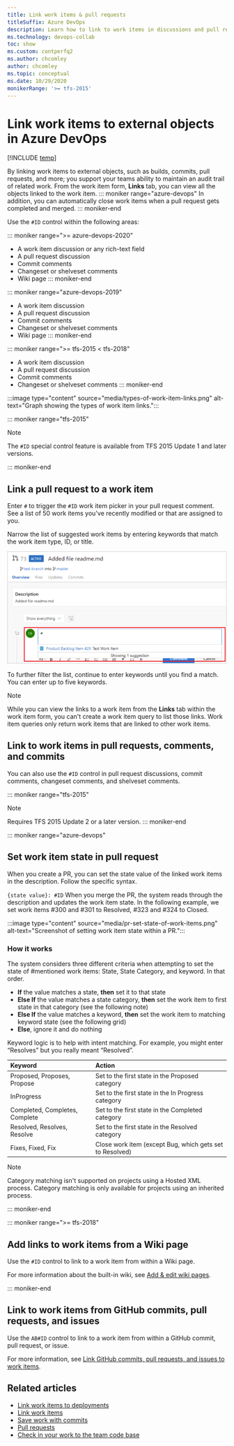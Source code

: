```yaml
---
title: Link work items & pull requests
titleSuffix: Azure DevOps
description: Learn how to link to work items in discussions and pull requests. 
ms.technology: devops-collab 
toc: show
ms.custom: contperfq2
ms.author: chcomley
author: chcomley
ms.topic: conceptual
ms.date: 10/29/2020
monikerRange: '>= tfs-2015'
---
```


# Link work items to external objects in Azure DevOps

[!INCLUDE [temp](../includes/version-ts-tfs-2015-2016.md)]

By linking work items to external objects, such as builds, commits, pull requests, and more; you support your teams ability to maintain an audit trail of related work. From the work item form, **Links** tab, you can view all the objects linked to the work item.
::: moniker range="azure-devops"
In addition, you can automatically close work items when a pull request gets completed and merged.
::: moniker-end

Use the `#ID` control within the following areas:

::: moniker range=">= azure-devops-2020"
- A work item discussion or any rich-text field
- A pull request discussion
- Commit comments
- Changeset or shelveset comments
- Wiki page 
::: moniker-end

::: moniker range="azure-devops-2019"
- A work item discussion 
- A pull request discussion
- Commit comments
- Changeset or shelveset comments
- Wiki page 
::: moniker-end

::: moniker range=">= tfs-2015 < tfs-2018"
- A work item discussion 
- A pull request discussion
- Commit comments
- Changeset or shelveset comments
::: moniker-end

:::image type="content" source="media/types-of-work-item-links.png" alt-text="Graph showing the types of work item links.":::

<a id="mention-wit-id">  </a>

::: moniker range="tfs-2015"
> [!NOTE]  
> The `#ID` special control feature is available from TFS 2015 Update 1 and later versions.

::: moniker-end

## Link a pull request to a work item

Enter `#` to trigger the `#ID` work item picker in your pull request comment. See a list of 50 work items you've recently modified or that are assigned to you.

Narrow the list of suggested work items by entering keywords that match the work item type, ID, or title.

![Pull request comment area, enter `#` to invoke work item control](media/ALM_PRD_ID_PR.png)  

To further filter the list, continue to enter keywords until you find a match. You can enter up to five keywords.

> [!NOTE]
> While you can view the links to a work item from the **Links** tab within the work item form, you can't create a work item query to list those links. Work item queries only return work items that are linked to other work items.

## Link to work items in pull requests, comments, and commits

You can also use the `#ID` control in pull request discussions, commit comments, changeset comments, and shelveset comments.

::: moniker range="tfs-2015"
> [!NOTE]  
> Requires TFS 2015 Update 2 or a later version.
::: moniker-end

::: moniker range="azure-devops"

## Set work item state in pull request

When you create a PR, you can set the state value of the linked work items in the description. Follow the specific syntax.

``` {state value}: #ID ```
When you merge the PR, the system reads through the description and updates the work item state. In the following example, we set work items #300 and #301 to Resolved, #323 and #324 to Closed.

:::image type="content" source="media/pr-set-state-of-work-items.png" alt-text="Screenshot of setting work item state within a PR.":::
 
### How it works

The system considers three different criteria when attempting to set the state of #mentioned work items: State, State Category, and keyword. In that order.

  - **If** the value matches a state, **then** set it to that state 
  - **Else If** the value matches a state category, **then** set the work item to first state in that category (see the following note)
  - **Else If** the value matches a keyword, **then** set the work item to matching keyword state (see the following grid)
  - **Else**, ignore it and do nothing

Keyword logic is to help with intent matching. For example, you might enter “Resolves” but you really meant “Resolved”. 

| Keyword   |      Action      | 
|:----------|:-------------|
| Proposed, Proposes, Propose | Set to the first state in the Proposed category  | 
| InProgress | Set to the first state in the In Progress category |
| Completed, Completes, Complete | Set to the first state in the Completed category |
| Resolved, Resolves, Resolve| Set to the first state in the Resolved category |
| Fixes, Fixed, Fix | Close work item (except Bug, which gets set to Resolved) |

> [!NOTE]  
> Category matching isn't supported on projects using a Hosted XML process. Category matching is only available for projects using an inherited process.

::: moniker-end

::: moniker range=">= tfs-2018"

## Add links to work items from a Wiki page

Use the `#ID` control to link to a work item from within a Wiki page.

For more information about the built-in wiki, see [Add & edit wiki pages](../project/wiki/add-edit-wiki.md).

::: moniker-end

## Link to work items from GitHub commits, pull requests, and issues

Use the `AB#ID` control to link to a work item from within a GitHub commit, pull request, or issue.

For more information, see [Link GitHub commits, pull requests, and issues to work items](../boards/github/link-to-from-github.md).

## Related articles

- [Link work items to deployments](../boards/queries/linking-attachments.md)
- [Link work items](../boards/backlogs/add-link.md)
- [Save work with commits](../repos/git/commits.md)
- [Pull requests](../repos/git/pullrequest.md)
- [Check in your work to the team code base](../repos/tfvc/check-your-work-team-codebase.md)
